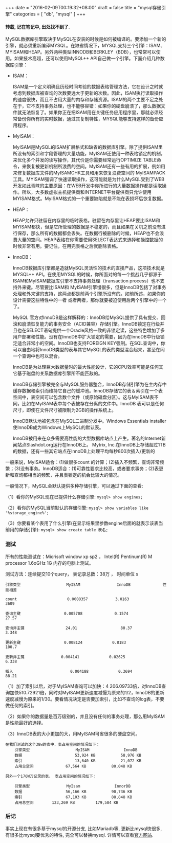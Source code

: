 +++
date = "2016-02-09T00:19:32+08:00"
draft = false
title = "mysql存储引擎"
categories = [ "db", "mysql" ]
+++
#### 转载, 记在笔记中, 出处找不到了.
MySQL数据库引擎取决于MySQL在安装的时候是如何被编译的。要添加一个新的引擎，就必须重新编译MYSQL。在缺省情况下，MYSQL支持三个引擎：ISAM、MYISAM和HEAP。另外两种类型INNODB和BERKLEY（BDB），也常常可以使用。如果技术高超，还可以使用MySQL++ API自己做一个引擎。下面介绍几种数据库引擎：
<!--more-->

* ISAM：

    ISAM是一个定义明确且历经时间考验的数据表格管理方法，它在设计之时就考虑到数据库被查询的次数要远大于更新的次数。因此，ISAM执行读取操作的速度很快，而且不占用大量的内存和存储资源。ISAM的两个主要不足之处在于，它不支持事务处理，也不能够容错：如果你的硬盘崩溃了，那么数据文件就无法恢复了。如果你正在把ISAM用在关键任务应用程序里，那就必须经常备份你所有的实时数据，通过其复制特性，MYSQL能够支持这样的备份应用程序。

* MyISAM：

    MyISAM是MySQL的ISAM扩展格式和缺省的数据库引擎。除了提供ISAM里所没有的索引和字段管理的大量功能，MyISAM还使用一种表格锁定的机制，来优化多个并发的读写操作，其代价是你需要经常运行OPTIMIZE TABLE命令，来恢复被更新机制所浪费的空间。MyISAM还有一些有用的扩展，例如用来修复数据库文件的MyISAMCHK工具和用来恢复浪费空间的 MyISAMPACK工具。MYISAM强调了快速读取操作，这可能就是为什么MySQL受到了WEB开发如此青睐的主要原因：在WEB开发中你所进行的大量数据操作都是读取操作。所以，大多数虚拟主机提供商和INTERNET平台提供商只允许使用MYISAM格式。MyISAM格式的一个重要缺陷就是不能在表损坏后恢复数据。

* HEAP：

    HEAP允许只驻留在内存里的临时表格。驻留在内存里让HEAP要比ISAM和MYISAM都快，但是它所管理的数据是不稳定的，而且如果在关机之前没有进行保存，那么所有的数据都会丢失。在数据行被删除的时候，HEAP也不会浪费大量的空间。HEAP表格在你需要使用SELECT表达式来选择和操控数据的时候非常有用。要记住，在用完表格之后就删除表格。

* InnoDB：

    InnoDB数据库引擎都是造就MySQL灵活性的技术的直接产品，这项技术就是MYSQL++ API。在使用MYSQL的时候，你所面对的每一个挑战几乎都源于ISAM和MyISAM数据库引擎不支持事务处理（transaction process）也不支持外来键。尽管要比ISAM和 MyISAM引擎慢很多，但是InnoDB包括了对事务处理和外来键的支持，这两点都是前两个引擎所没有的。如前所述，如果你的设计需要这些特性中的一者 或者两者，那你就要被迫使用后两个引擎中的一个了。

    MySQL 官方对InnoDB是这样解释的：InnoDB给MySQL提供了具有提交、回滚和崩溃恢复能力的事务安全（ACID兼容）存储引擎。InnoDB锁定在行级并且也在SELECT语句提供一个Oracle风格一致的非锁定读，这些特色增加了多用户部署和性能。没有在InnoDB中扩大锁定的需要，因为在InnoDB中行级锁定适合非常小的空间。InnoDB也支持FOREIGN KEY强制。在SQL查询中，你可以自由地将InnoDB类型的表与其它MySQL的表的类型混合起来，甚至在同一个查询中也可以混合。

    InnoDB是为处理巨大数据量时的最大性能设计，它的CPU效率可能是任何其它基于磁盘的关系数据库引擎所不能匹敌的。

    InnoDB存储引擎被完全与MySQL服务器整合，InnoDB存储引擎为在主内存中缓存数据和索引而维持它自己的缓冲池。InnoDB存储它的表＆索引在一个表空间中，表空间可以包含数个文件（或原始磁盘分区）。这与MyISAM表不同，比如在MyISAM表中每个表被存在分离的文件中。InnoDB 表可以是任何尺寸，即使在文件尺寸被限制为2GB的操作系统上。

    InnoDB默认地被包含在MySQL二进制分发中。Windows Essentials installer使InnoDB成为Windows上MySQL的默认表。

    InnoDB被用来在众多需要高性能的大型数据库站点上产生。著名的Internet新闻站点Slashdot.org运行在InnoDB上。 Mytrix, Inc.在InnoDB上存储超过1TB的数据，还有一些其它站点在InnoDB上处理平均每秒800次插入/更新的



一般来说，MyISAM适合：(1)做很多count 的计算；(2)插入不频繁，查询非常频繁；(3)没有事务。InnoDB适合：(1)可靠性要求比较高，或者要求事务；(2)表更新和查询都相当的频繁，并且表锁定的机会比较大的情况。

一般情况下，MySQL会默认提供多种存储引擎，可以通过下面的查看:

（1）看你的MySQL现在已提供什么存储引擎: ```mysql> show engines;```

（2）看你的MySQL当前默认的存储引擎: ```mysql> show variables like '%storage_engine%';```

（3）你要看某个表用了什么引擎(在显示结果里参数engine后面的就表示该表当前用的存储引擎): ```mysql> show create table 表名;```

### 测试

所有的性能测试在：Micrisoft window xp sp2 ， Intel(R) Pentinum(R) M processor 1.6oGHz 1G 内存的电脑上测试。

测试方法：连续提交10个query， 表记录总数：38万 ， 时间单位 s

    引擎类型                    MyISAM                InnoDB              性能相差

    count                      0.0008357            3.0163                3609

    查询主键                   0.005708              0.1574                27.57

    查询非主键                  24.01                   80.37                 3.348

    更新主键                   0.008124             0.8183                 100.7

    更新非主键                0.004141             0.02625               6.338

    插入                         0.004188             0.3694                 88.21

（1）加了索引以后，对于MyISAM查询可以加快：4 206.09733倍，对InnoDB查询加快510.72921倍，同时对MyISAM更新速度减慢为原来的1/2，InnoDB的更新速度减慢为原来的1/30。要看情况决定是否要加索引，比如不查询的log表，不要做任何的索引。

（2）如果你的数据量是百万级别的，并且没有任何的事务处理，那么用MyISAM是性能最好的选择。

（3）InnoDB表的大小更加的大，用MyISAM可省很多的硬盘空间。

    在我们测试的这个38w的表中，表占用空间的情况如下：
        引擎类型                    MyISAM               InnoDB
        数据                       53,924 KB           58,976 KB
        索引                       13,640 KB           21,072 KB
        占用总空间              67,564 KB           80,048 KB

    另外一个176W万记录的表， 表占用空间的情况如下：

        引擎类型                MyIsam               InnorDB
        数据                   56,166 KB           90,736 KB
        索引                   67,103 KB           88,848 KB
        占用总空间        123,269 KB         179,584 KB

### 后记

事实上现在有很多基于mysql的开源分支, 比如Mariadb等, 更新比mysql快很多, 有很多比mysql要优秀的特性, 完全可以替换mysql. 详情可以查看[官方网站](http://mariadb.org/).